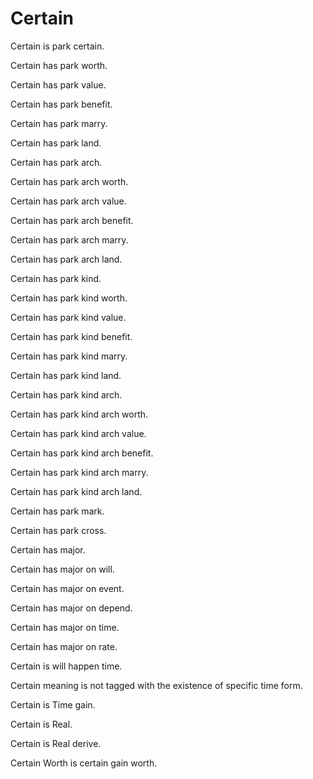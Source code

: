 # Certain

Certain is park certain.

Certain has park worth.

Certain has park value.

Certain has park benefit.

Certain has park marry.

Certain has park land.

Certain has park arch.

Certain has park arch worth.

Certain has park arch value.

Certain has park arch benefit.

Certain has park arch marry.

Certain has park arch land.

Certain has park kind.

Certain has park kind worth.

Certain has park kind value.

Certain has park kind benefit.

Certain has park kind marry.

Certain has park kind land.

Certain has park kind arch.

Certain has park kind arch worth.

Certain has park kind arch value.

Certain has park kind arch benefit.

Certain has park kind arch marry.

Certain has park kind arch land.

Certain has park mark.

Certain has park cross.

Certain has major.

Certain has major on will.

Certain has major on event.

Certain has major on depend.

Certain has major on time.

Certain has major on rate.

Certain is will happen time.

Certain meaning is not tagged with the existence of specific time form.

Certain is Time gain.

Certain is Real. 

Certain is Real derive.

Certain Worth is certain gain worth.